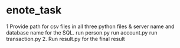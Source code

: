 # enote_task
1 Provide path for csv files in all three python files & server name and database name for the SQL.
   run person.py
   run account.py
   run transaction.py
2. Run result.py for the final result
